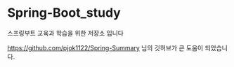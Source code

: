 # Spring-Boot_study
스프링부트 교육과 학습을 위한 저장소 입니다

https://github.com/pjok1122/Spring-Summary 님의 깃허브가 큰 도움이 되었습니다.
